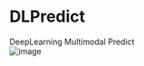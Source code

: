 # DLPredict
DeepLearning Multimodal Predict <br>
![image](https://github.com/user-attachments/assets/078aae63-f264-4cc5-975a-f3d9c297c8d8)
